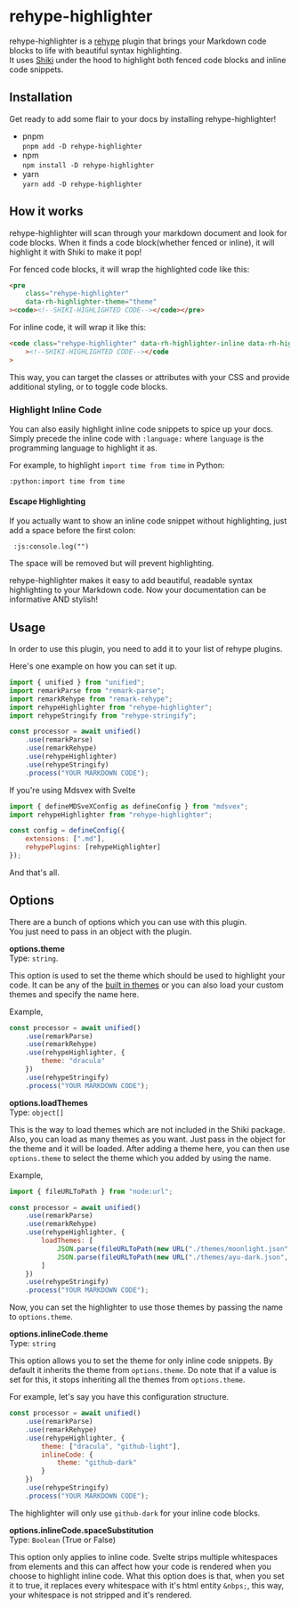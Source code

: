 # rehype-highlighter

rehype-highlighter is a [rehype](https://github.com/rehypejs/rehype) plugin that brings your Markdown code blocks to life with beautiful syntax highlighting.  
It uses [Shiki](https://shiki-play.matsu.io/) under the hood to highlight both fenced code blocks and inline code snippets.

## Installation

Get ready to add some flair to your docs by installing rehype-highlighter!

- pnpm  
  `pnpm add -D rehype-highlighter`
- npm  
  `npm install -D rehype-highlighter`
- yarn  
  `yarn add -D rehype-highlighter`

## How it works

rehype-highlighter will scan through your markdown document and look for code blocks. When it finds a code block(whether fenced or inline), it will highlight it with Shiki to make it pop!

For fenced code blocks, it will wrap the highlighted code like this:

```html
<pre
	class="rehype-highlighter"
	data-rh-highlighter-theme="theme"
><code><!--SHIKI-HIGHLIGHTED CODE--></code></pre>
```

For inline code, it will wrap it like this:

```html
<code class="rehype-highlighter" data-rh-highlighter-inline data-rh-highlighter-theme="theme"
	><!--SHIKI-HIGHLIGHTED CODE--></code
>
```

This way, you can target the classes or attributes with your CSS and provide additional styling, or to toggle code blocks.

### Highlight Inline Code

You can also easily highlight inline code snippets to spice up your docs. Simply precede the inline code with `:language:` where `language` is the programming language to highlight it as.

For example, to highlight `import time from time` in Python:

`:python:import time from time`

#### Escape Highlighting

If you actually want to show an inline code snippet without highlighting, just add a space before the first colon:

` :js:console.log("")`

The space will be removed but will prevent highlighting.

rehype-highlighter makes it easy to add beautiful, readable syntax highlighting to your Markdown code. Now your documentation can be informative AND stylish!

## Usage

In order to use this plugin, you need to add it to your list of rehype plugins.

Here's one example on how you can set it up.

```javascript
import { unified } from "unified";
import remarkParse from "remark-parse";
import remarkRehype from "remark-rehype";
import rehypeHighlighter from "rehype-highlighter";
import rehypeStringify from "rehype-stringify";

const processor = await unified()
	.use(remarkParse)
	.use(remarkRehype)
	.use(rehypeHighlighter)
	.use(rehypeStringify)
	.process("YOUR MARKDOWN CODE");
```

If you're using Mdsvex with Svelte

```javascript
import { defineMDSveXConfig as defineConfig } from "mdsvex";
import rehypeHighlighter from "rehype-highlighter";

const config = defineConfig({
	extensions: [".md"],
	rehypePlugins: [rehypeHighlighter]
});
```

And that's all.

## Options

There are a bunch of options which you can use with this plugin.  
You just need to pass in an object with the plugin.

**options.theme**  
Type: `string`.

This option is used to set the theme which should be used to highlight your code. It can be any of the [built in themes](https://github.com/shikijs/shiki/blob/main/docs/themes.md) or you can also load your custom themes and specify the name here.

Example,

```javascript
const processor = await unified()
	.use(remarkParse)
	.use(remarkRehype)
	.use(rehypeHighlighter, {
		theme: "dracula"
	})
	.use(rehypeStringify)
	.process("YOUR MARKDOWN CODE");
```


**options.loadThemes**  
Type: `object[]`

This is the way to load themes which are not included in the Shiki package. Also, you can load as many themes as you want.
Just pass in the object for the theme and it will be loaded.
After adding a theme here, you can then use `options.theme` to select the theme which you added by using the name.

Example,

```javascript
import { fileURLToPath } from "node:url";

const processor = await unified()
	.use(remarkParse)
	.use(remarkRehype)
	.use(rehypeHighlighter, {
		loadThemes: [
			JSON.parse(fileURLToPath(new URL("./themes/moonlight.json", import.meta.url))),
			JSON.parse(fileURLToPath(new URL("./themes/ayu-dark.json", import.meta.url)))
		]
	})
	.use(rehypeStringify)
	.process("YOUR MARKDOWN CODE");
```

Now, you can set the highlighter to use those themes by passing the name to `options.theme`.

**options.inlineCode.theme**  
Type: `string`

This option allows you to set the theme for only inline code snippets. By default it inherits the theme from `options.theme`.
Do note that if a value is set for this, it stops inheriting all the themes from `options.theme`.

For example, let's say you have this configuration structure.

```javascript
const processor = await unified()
	.use(remarkParse)
	.use(remarkRehype)
	.use(rehypeHighlighter, {
		theme: ["dracula", "github-light"],
		inlineCode: {
			theme: "github-dark"
		}
	})
	.use(rehypeStringify)
	.process("YOUR MARKDOWN CODE");
```

The highlighter will only use `github-dark` for your inline code blocks.

**options.inlineCode.spaceSubstitution**  
Type: `Boolean` (True or False)

This option only applies to inline code. Svelte strips multiple whitespaces from elements and this can affect how your code is rendered when you choose to highlight inline code. What this option does is that,
when you set it to true, it replaces every whitespace with it's html entity `&nbps;`, this way, your whitespace is not stripped
and it's rendered.
